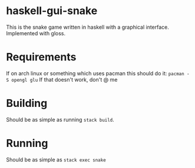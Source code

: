 # haskell-gui-snake

This is the snake game written in haskell with a graphical interface.
Implemented with gloss.

# Requirements
If on arch linux or something which uses pacman this should do it:
`pacman -S opengl glu`
If that doesn't work, don't @ me

# Building
Should be as simple as running `stack build`.

# Running

Should be as simple as `stack exec snake`
